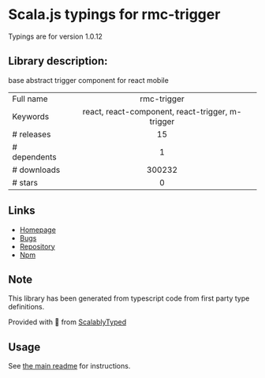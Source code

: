 
# Scala.js typings for rmc-trigger

Typings are for version 1.0.12

## Library description:
base abstract trigger component for react mobile

|                    |                 |
| ------------------ | :-------------: |
| Full name          | rmc-trigger |
| Keywords           | react, react-component, react-trigger, m-trigger |
| # releases         | 15 |
| # dependents       | 1 |
| # downloads        | 300232 |
| # stars            | 0 |

## Links
- [Homepage](https://github.com/react-component/m-trigger)
- [Bugs](https://github.com/react-component/m-trigger/issues)
- [Repository](https://github.com/react-component/m-trigger)
- [Npm](https://www.npmjs.com/package/rmc-trigger)
    


## Note
This library has been generated from typescript code from first party type definitions.

Provided with :purple_heart: from [ScalablyTyped](https://github.com/oyvindberg/ScalablyTyped)

## Usage
See [the main readme](../../readme.md) for instructions.


